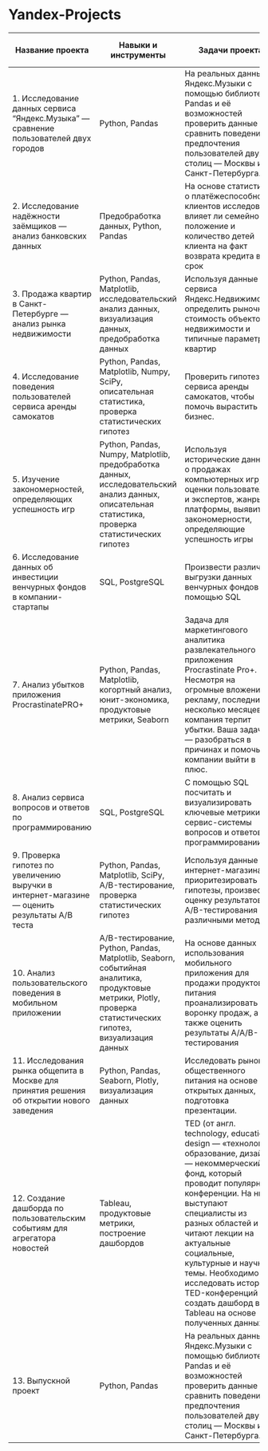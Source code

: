 # Yandex-Projects
| Название проекта  | Навыки и инструменты  | Задачи проекта  | Сферы деятельности компаний  | Ключевые слова  |
|------------- |------------- |------------- |------------- | ------------- |
| 1. Исследование данных сервиса “Яндекс.Музыка” — сравнение пользователей двух городов | Python, Pandas | На реальных данных Яндекс.Музыки c помощью библиотеки Pandas и её возможностей проверить данные и сравнить поведение и предпочтения пользователей двух столиц — Москвы и Санкт-Петербурга. | Интернет-сервисы, Стриминговый сервис | Data Analyst, Аналитик Данных, Аналитик, Analyst              
| 2. Исследование надёжности заёмщиков — анализ банковских данных | Предобработка данных, Python, Pandas | На основе статистики о платёжеспособности клиентов исследовать влияет ли семейное положение и количество детей клиента на факт возврата кредита в срок | Банковская сфера, Кредитование | Data Analyst, Финансовый аналитик
| 3. Продажа квартир в Санкт-Петербурге — анализ рынка недвижимости | Python, Pandas, Matplotlib, исследовательский анализ данных, визуализация данных, предобработка данных | Используя данные сервиса Яндекс.Недвижимость, определить рыночную стоимость объектов недвижимости и типичные параметры квартир | Интернет-сервисы, Площадки объявлений | Маркетинг-аналитик, Fraud-аналитик, Data Analyst
| 4. Исследование поведения пользователей сервиса аренды самокатов | Python, Pandas, Matplotlib, Numpy, SciPy, описательная статистика, проверка статистических гипотез | Проверить гипотезы сервиса аренды самокатов, чтобы помочь вырастить бизнес. | Телеком | Маркетинг-аналитик, Продуктовый аналитик, Data Analyst
| 5. Изучение закономерностей, определяющих успешность игр | Python, Pandas, Numpy, Matplotlib, предобработка данных, исследовательский анализ данных, описательная статистика, проверка статистических гипотез | Используя исторические данные о продажах компьютерных игр, оценки пользователей и экспертов, жанры и платформы, выявить закономерности, определяющие успешность игры | Gamedev, Интернет-магазины | Маркетинг-аналитик, Продуктовый аналитик
| 6. Исследование данных об инвестиции венчурных фондов в компании-стартапы | SQL, PostgreSQL | Произвести различные выгрузки данных венчурных фондов с помощью SQL | Стартапы, Инвестиции | Аналитик SQL, SQL Analyst, Аналитик, Analyst, Reporting Analyst
| 7. Анализ убытков приложения ProcrastinatePRO+ | Python, Pandas, Matplotlib, когортный анализ, юнит-экономика, продуктовые метрики, Seaborn | Задача для маркетингового аналитика развлекательного приложения Procrastinate Pro+. Несмотря на огромные вложения в рекламу, последние несколько месяцев компания терпит убытки. Ваша задача — разобраться в причинах и помочь компании выйти в плюс. | Интернет-сервисы, Стартапы | Маркетолог аналитик, Marketing Analyst, Маркетинговый аналитик, Веб-аналитик, Web-Analyst, Продуктовый аналитик, Product Analyst
| 8. Анализ сервиса вопросов и ответов по программированию | SQL, PostgreSQL | С помощью SQL посчитать и визуализировать ключевые метрики сервис-системы вопросов и ответов о программировании. | Интернет-сервисы | Data Analyst, Аналитик (универсал), Продуктовый аналитик
| 9. Проверка гипотез по увеличению выручки в интернет-магазине — оценить результаты A/B теста | Python, Pandas, Matplotlib, SciPy, A/B-тестирование, проверка статистических гипотез |Используя данные интернет-магазина приоритезировать гипотезы, произвести оценку результатов A/B-тестирования различными методами | Интернет-магазины | Маркетинг-аналитик
| 10. Анализ пользовательского поведения в мобильном приложении |  A/B-тестирование, Python, Pandas, Matplotlib, Seaborn, событийная аналитика, продуктовые метрики, Plotly, проверка статистических гипотез, визуализация данных | На основе данных использования мобильного приложения для продажи продуктов питания проанализировать воронку продаж, а также оценить результаты A/A/B-тестирования | Стартапы, Бизнес, Интернет-сервисы | Маркетинг-аналитик, Продуктовый аналитик
| 11. Исследования рынка общепита в Москве для принятия решения об открытии нового заведения | Python, Pandas, Seaborn, Plotly, визуализация данных | Исследовать рынок общественного питания на основе открытых данных, подготовка презентации. | Стартапы, Бизнес, Оффлайн | Data Analyst, Маркетинг-аналитик, Аналитик (универсал)
| 12. Создание дашборда по пользовательским событиям для агрегатора новостей | Tableau, продуктовые метрики, построение дашбордов | TED (от англ. technology, education, design — «технологии, образование, дизайн») — некоммерческий фонд, который проводит популярные конференции. На них выступают специалисты из разных областей и читают лекции на актуальные социальные, культурные и научные темы. Необходимо исследовать историю TED-конференций и создать дашборд в Tableau на основе полученных данных. | Стартапы | Маркетинг-аналитик, Data Analyst, Аналитик (универсал), BI-аналитик
| 13. Выпускной проект | Python, Pandas       | На реальных данных Яндекс.Музыки c помощью библиотеки Pandas и её возможностей проверить данные и сравнить поведение и предпочтения пользователей двух столиц — Москвы и Санкт-Петербурга.    | Банковская сфера | Data Analyst, Аналитик (универсал)
